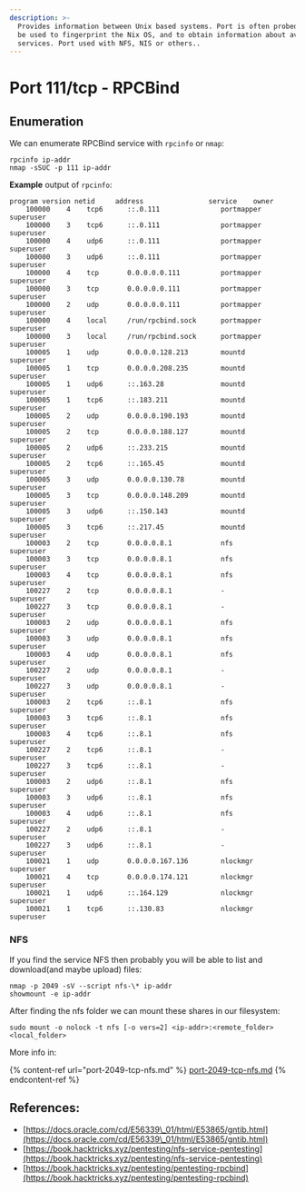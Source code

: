 ```yaml
---
description: >-
  Provides information between Unix based systems. Port is often probed, it can
  be used to fingerprint the Nix OS, and to obtain information about available
  services. Port used with NFS, NIS or others..
---
```


# Port 111/tcp - RPCBind

## Enumeration

We can enumerate RPCBind service with `rpcinfo` or `nmap`:

```
rpcinfo ip-addr
nmap -sSUC -p 111 ip-addr
```

**Example** output of `rpcinfo`:

```
program version netid     address                service    owner
    100000    4    tcp6      ::.0.111               portmapper superuser
    100000    3    tcp6      ::.0.111               portmapper superuser
    100000    4    udp6      ::.0.111               portmapper superuser
    100000    3    udp6      ::.0.111               portmapper superuser
    100000    4    tcp       0.0.0.0.0.111          portmapper superuser
    100000    3    tcp       0.0.0.0.0.111          portmapper superuser
    100000    2    udp       0.0.0.0.0.111          portmapper superuser
    100000    4    local     /run/rpcbind.sock      portmapper superuser
    100000    3    local     /run/rpcbind.sock      portmapper superuser
    100005    1    udp       0.0.0.0.128.213        mountd     superuser
    100005    1    tcp       0.0.0.0.208.235        mountd     superuser
    100005    1    udp6      ::.163.28              mountd     superuser
    100005    1    tcp6      ::.183.211             mountd     superuser
    100005    2    udp       0.0.0.0.190.193        mountd     superuser
    100005    2    tcp       0.0.0.0.188.127        mountd     superuser
    100005    2    udp6      ::.233.215             mountd     superuser
    100005    2    tcp6      ::.165.45              mountd     superuser
    100005    3    udp       0.0.0.0.130.78         mountd     superuser
    100005    3    tcp       0.0.0.0.148.209        mountd     superuser
    100005    3    udp6      ::.150.143             mountd     superuser
    100005    3    tcp6      ::.217.45              mountd     superuser
    100003    2    tcp       0.0.0.0.8.1            nfs        superuser
    100003    3    tcp       0.0.0.0.8.1            nfs        superuser
    100003    4    tcp       0.0.0.0.8.1            nfs        superuser
    100227    2    tcp       0.0.0.0.8.1            -          superuser
    100227    3    tcp       0.0.0.0.8.1            -          superuser
    100003    2    udp       0.0.0.0.8.1            nfs        superuser
    100003    3    udp       0.0.0.0.8.1            nfs        superuser
    100003    4    udp       0.0.0.0.8.1            nfs        superuser
    100227    2    udp       0.0.0.0.8.1            -          superuser
    100227    3    udp       0.0.0.0.8.1            -          superuser
    100003    2    tcp6      ::.8.1                 nfs        superuser
    100003    3    tcp6      ::.8.1                 nfs        superuser
    100003    4    tcp6      ::.8.1                 nfs        superuser
    100227    2    tcp6      ::.8.1                 -          superuser
    100227    3    tcp6      ::.8.1                 -          superuser
    100003    2    udp6      ::.8.1                 nfs        superuser
    100003    3    udp6      ::.8.1                 nfs        superuser
    100003    4    udp6      ::.8.1                 nfs        superuser
    100227    2    udp6      ::.8.1                 -          superuser
    100227    3    udp6      ::.8.1                 -          superuser
    100021    1    udp       0.0.0.0.167.136        nlockmgr   superuser
    100021    4    tcp       0.0.0.0.174.121        nlockmgr   superuser
    100021    1    udp6      ::.164.129             nlockmgr   superuser
    100021    1    tcp6      ::.130.83              nlockmgr   superuser
```

### NFS

If you find the service NFS then probably you will be able to list and download(and maybe upload) files:

```
nmap -p 2049 -sV --script nfs-\* ip-addr
showmount -e ip-addr
```

After finding the nfs folder we can mount these shares in our filesystem:

```
sudo mount -o nolock -t nfs [-o vers=2] <ip-addr>:<remote_folder> <local_folder> 
```

More info in:

{% content-ref url="port-2049-tcp-nfs.md" %}
[port-2049-tcp-nfs.md](port-2049-tcp-nfs.md)
{% endcontent-ref %}

## References:

* [https://docs.oracle.com/cd/E56339\_01/html/E53865/gntib.html](https://docs.oracle.com/cd/E56339\_01/html/E53865/gntib.html)
* [https://book.hacktricks.xyz/pentesting/nfs-service-pentesting](https://book.hacktricks.xyz/pentesting/nfs-service-pentesting)
* [https://book.hacktricks.xyz/pentesting/pentesting-rpcbind](https://book.hacktricks.xyz/pentesting/pentesting-rpcbind)

